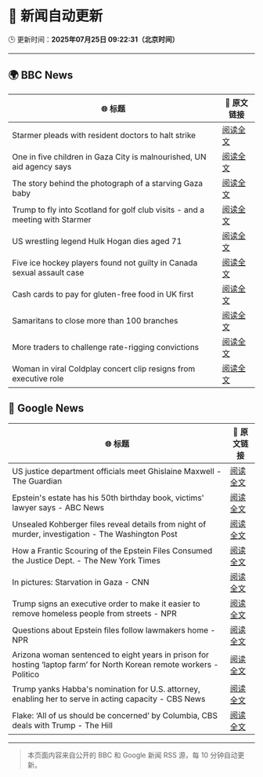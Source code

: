 # 🧠 新闻自动更新

🕒 更新时间：**2025年07月25日 09:22:31（北京时间）**

---

## 🌍 BBC News

| 🌐 标题 | 🔗 原文链接 |
|--------|-------------|
| Starmer pleads with resident doctors to halt strike | [阅读全文](https://www.bbc.com/news/articles/cn5k5w7vrdvo) |
| One in five children in Gaza City is malnourished, UN aid agency says | [阅读全文](https://www.bbc.com/news/articles/cwyxy5k70rzo) |
| The story behind the photograph of a starving Gaza baby | [阅读全文](https://www.bbc.com/news/videos/czryry57x4do) |
| Trump to fly into Scotland for golf club visits - and a meeting with Starmer | [阅读全文](https://www.bbc.com/news/articles/cg4r4z2gx2qo) |
| US wrestling legend Hulk Hogan dies aged 71 | [阅读全文](https://www.bbc.com/news/articles/clyzyr4d2rzo) |
| Five ice hockey players found not guilty in Canada sexual assault case | [阅读全文](https://www.bbc.com/news/articles/cn0qlwnyy70o) |
| Cash cards to pay for gluten-free food in UK first | [阅读全文](https://www.bbc.com/news/articles/c0l4d3g4p2do) |
| Samaritans to close more than 100 branches | [阅读全文](https://www.bbc.com/news/articles/cm2l23ylv46o) |
| More traders to challenge rate-rigging convictions | [阅读全文](https://www.bbc.com/news/articles/ckglglj7dgdo) |
| Woman in viral Coldplay concert clip resigns from executive role | [阅读全文](https://www.bbc.com/news/articles/cp3l3ldd0j1o) |

## 📰 Google News

| 🌐 标题 | 🔗 原文链接 |
|--------|-------------|
| US justice department officials meet Ghislaine Maxwell - The Guardian | [阅读全文](https://news.google.com/rss/articles/CBMijgFBVV95cUxQcGRmbkdMV01CQUZ2VVdGQ2V5Y2xPUUNBdDY3YXdSajZHcVZUMnBZdkJ4OVUtUEd6cTU5Qy1HZ0wtbFFXYmhaaHRRa2lHaXlyb3ExOE91MXpUa0NWTFhkMHhBS2swUVE0bjl4bVlkWDNld1V6SGpJdzZoc3VDbTFnWmItN2x4T2tDY2pYVWVn?oc=5) |
| Epstein's estate has his 50th birthday book, victims' lawyer says - ABC News | [阅读全文](https://news.google.com/rss/articles/CBMimgFBVV95cUxPWVBidjBSSGNWcnFxNl9wb1NvTmZqTHBKakY0RXhMS0w1V0gtT3FKX1REU01JaV8wUXFHOWV1RmZ6c21RMzBkQWZBZzBYdDdwRWR4eXNpbzQ3cnFWZ3NKT0hUcnN1WU13WTFHT0gwWTV0d0VEZHVpM3lXTzJMYjRXZW5EZFFOVEFoWFZaa1E5YkhwSWFlMkZxbTBn0gGfAUFVX3lxTE1jZEtkWGhHUVlHSE13SkIwbFJGeTI5dXlSVFFmYl82dXVMRXBFR1RWUGt3WGpIMGVLeGR0bU1SbE54QmZyUVRKc2dVLUppQTEzTFA2S2VRNk80T21TQndhdlZFS0FTWHRCNUgyMzJpdnhfeVlDU2VfLVdCV2tqaUZvTDEwQXpPR3Y1VUE0aXl3aXFGWHptNkNaSXREaWxJdw?oc=5) |
| Unsealed Kohberger files reveal details from night of murder, investigation - The Washington Post | [阅读全文](https://news.google.com/rss/articles/CBMinwFBVV95cUxQQ2NXMUNreWFJUWw4N2VoM2pTZTdnSEZQU2RucllnU2hmVVZmMDFMTzN3Vmk0ektta0sxZnVoY2N2ZmZPTWtsUTRULTNCTEFHR3d4Nmc1NkdHeVhrVERGaE1PM3dmWnNlVU14TjhvbzU0ZURFRFpVSWQ1ZDhWdDFtNVFtalZzV2syeVhWUGJINnl1S3RiVlJCNGNtNGJiRm8?oc=5) |
| How a Frantic Scouring of the Epstein Files Consumed the Justice Dept. - The New York Times | [阅读全文](https://news.google.com/rss/articles/CBMiogFBVV95cUxQSmgyYUFLazFRMGgzUWRiSzZJS2N2SGptWE5xRHhIOWdBNGhsRjZzdmZSQW84WUpVRG9xTm1yblBPNnZDX21qRjk0WUZJZEViMzVwNnJOTG8wXzdCLWVaNFhYVDVZanM2ZFE0SDNZWUhkSXU3WkNLb1YzRXBXdFpSaWp3UnJsaUU3M1R3MWF4S21JWXN2bEFwR1JWVGU0Q2xhN0E?oc=5) |
| In pictures: Starvation in Gaza - CNN | [阅读全文](https://news.google.com/rss/articles/CBMikAFBVV95cUxOMEdZdk0wOEdHV1pjWkY0VTg4T1EyS250d1Y5UWdna2hSLUdod3Q4YlM2X3NNZFpHSXh1RzVRTHdvTzR2S3VfZ0M5UGllNDNTZFhRQXJlRUQtUHVsanc3Q3JPakhSYXlmb0RtSEdydkFDYTZmZXhxMVRxcEFKTk1KVkY2SWJnZVhQX29NYmhOOHU?oc=5) |
| Trump signs an executive order to make it easier to remove homeless people from streets - NPR | [阅读全文](https://news.google.com/rss/articles/CBMipwFBVV95cUxQWVAxUXpralhfdlRac0Q1R1dVX3dzTjgzbjJRLTJabkhwZk1FeHpMeWJoaE9uZGpGVndLVGQ3Nk5pdUNPTmYwUFo1a0FLQmU5UTFQbmNnblB2UzBzVGdJRmxEMGJscWZzV051aHRRMUJ6QW0zLU1zckVpYWFETTNiVDBoQ2I0VEk5b3VqSGhXX3lBNXF4eW9xNEN4N1ViVTN4ZHB3Nml6OA?oc=5) |
| Questions about Epstein files follow lawmakers home - NPR | [阅读全文](https://news.google.com/rss/articles/CBMidkFVX3lxTE1Kd21PampsY2RYQ2hTTllQNlBPR2dZMVFxaVlOWU9sOG1BckltbUxrajByT1IyUEVBWnk0bGJGZTZBdUJtZWdYSUNtR2lmUEtjRmdfdWhyQ1dXQVV3NkFmS0N0RGZQWEp3R2tmQ3B4Zk9feFQ4RHc?oc=5) |
| Arizona woman sentenced to eight years in prison for hosting ‘laptop farm’ for North Korean remote workers - Politico | [阅读全文](https://news.google.com/rss/articles/CBMioAFBVV95cUxQcHItcThocFhLaHdKUVZSYkg5TmZmbFZCM3o3RXgxbHJZbzhCa2tEbVE4b0ljN0pVTHJKRUJyc3pjWWVhb29JSUQ0ZmxNNGdNaDk2TElVSVBCYmhhRjNtR19DZGJFeTdxTjF4cXJzX1U3TGJETnA2NzJlWUdiNHJtR0o3aVp0a2M2Q1BWZmpiSUFxQkhtekRaWk1kM0RhVDF1?oc=5) |
| Trump yanks Habba's nomination for U.S. attorney, enabling her to serve in acting capacity - CBS News | [阅读全文](https://news.google.com/rss/articles/CBMimwFBVV95cUxQeDhFSTlrWGpFVmxEVjF5dV8zVGp1NUIxektVbEl4QkE0MDU0cmFuaUVvSlpvMnBkODVEMl9LaVdZSm5Sb3JrRk5DRlR3RmlIaVNWOGx5MHNBZWJpVm1qTGVKOTNpSGpwTm5JaGlSOC1LWjNCNm56X3R6dlJ4WG5sNW9DeW52QTdrS1YyWlZ3Vzc2RFo0SDlEaVMtb9IBoAFBVV95cUxOWWhsLVJ5bDFhTjJsUWxlekNkTzI5Tm1jdS1zZnk1elpBMHNXaVR6eU0yTk13ZmVCNkNRd3RQMm83dldyTnRrZmlYZ2MxSHNTNHg3Snp3cFpuUTROZ3NNaV9DcHdsSlQ1TlJBUXJUY2tDTFZoRXMwUzFwZDZ2N3BOTUMxanl4R19LYk1vczZoTE9oUklqOXFhU1hFRlkyZFhu?oc=5) |
| Flake: ‘All of us should be concerned’ by Columbia, CBS deals with Trump - The Hill | [阅读全文](https://news.google.com/rss/articles/CBMiogFBVV95cUxPcTJKSzNicXZxS0xIUzdKdkFhSTNqVTZGQ0F3Z3VGbjBjVFdMSkF6SkF3RU5FWW9QZGhLcnV6VEZDMW5hUU1KeGFBYURZbHJ3TXV1VjlWMTdITk1LUF9FZkVEVzhPaXJkdGJiQnBzOC1MTkZjcWlPc0RzZHpjV2pMNHRmUE0waUJZSC1QWVRCNmtGMDRwQ1NycWpFSEJHbWpTdHfSAacBQVVfeXFMT2dXbUhyeHNqcmdIUWpLNkpadXlCR19BYUctZXdYRXJBYnZSYk0tclViUE1kbEd5Ry1KV3l4dDJDTVFuajJjeGJXQ3h5cWctSHZZSm82aGl3NzhOTkxGUGlSUHNZSzBEVXg5OG8ybFRhbm8wRXdPQlY2WklPc2w0LWJ4RnlzRk5pLU1LY1RfNndWM2l2ckIxVHlIQU05dzctQXM1bEsxbW8?oc=5) |

---
> 本页面内容来自公开的 BBC 和 Google 新闻 RSS 源，每 10 分钟自动更新。